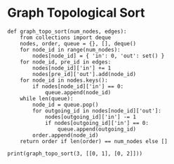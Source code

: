 # Graph Topological Sort

    def graph_topo_sort(num_nodes, edges):
        from collections import deque
        nodes, order, queue = {}, [], deque()
        for node_id in range(num_nodes):
            nodes[node_id] = { 'in': 0, 'out': set() }
        for node_id, pre_id in edges:
            nodes[node_id]['in'] += 1
            nodes[pre_id]['out'].add(node_id)
        for node_id in nodes.keys():
            if nodes[node_id]['in'] == 0:
                queue.append(node_id)
        while len(queue):
            node_id = queue.pop()
            for outgoing_id in nodes[node_id]['out']:
                nodes[outgoing_id]['in'] -= 1
                if nodes[outgoing_id]['in'] == 0:
                    queue.append(outgoing_id)
            order.append(node_id)
        return order if len(order) == num_nodes else []

    print(graph_topo_sort(3, [[0, 1], [0, 2]]))
